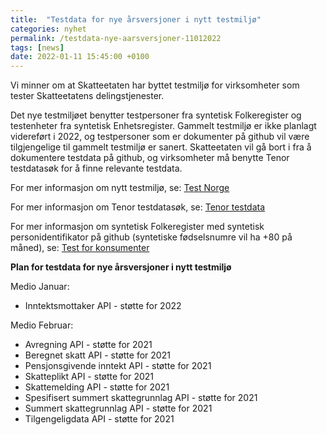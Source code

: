 ```yaml
---
title:  "Testdata for nye årsversjoner i nytt testmiljø"
categories: nyhet
permalink: /testdata-nye-aarsversjoner-11012022
tags: [news]
date: 2022-01-11 15:45:00 +0100
---
```

Vi minner om at Skatteetaten har byttet testmiljø for virksomheter som tester Skatteetatens delingstjenester.

Det nye testmiljøet benytter testpersoner fra syntetisk Folkeregister og testenheter fra syntetisk Enhetsregister. Gammelt testmiljø er ikke planlagt videreført i 2022, og testpersoner som er dokumenter på github vil være tilgjengelige til gammelt testmiljø er sanert. Skatteetaten vil gå bort i fra å dokumentere testdata på github, og virksomheter må benytte Tenor testdatasøk for å finne relevante testdata.

For mer informasjon om nytt testmiljø, se: [Test Norge](../../test/testmiljoe.md)

For mer informasjon om Tenor testdatasøk, se:
[Tenor testdata](https://www.skatteetaten.no/skjema/testdata/)

For mer informasjon om syntetisk Folkeregister med syntetisk personidentifikator på github (syntetiske fødselsnumre vil ha +80 på måned), se:
[Test for konsumenter](https://skatteetaten.github.io/folkeregisteret-api-dokumentasjon/test-for-konsumenter/)

**Plan for testdata for nye årsversjoner i nytt testmiljø**

Medio Januar:

* Inntektsmottaker API - støtte for 2022

Medio Februar:

* Avregning API - støtte for 2021
* Beregnet skatt API - støtte for 2021
* Pensjonsgivende inntekt API - støtte for 2021
* Skatteplikt API - støtte for 2021
* Skattemelding API - støtte for 2021
* Spesifisert summert skattegrunnlag API - støtte for 2021
* Summert skattegrunnlag API - støtte for 2021
* Tilgengeligdata API - støtte for 2021
